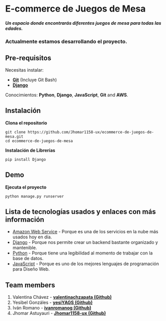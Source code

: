 # E-commerce de Juegos de Mesa
##### Un espacio donde encontrarás diferentes juegos de mesa para todas las edades.

### Actualmente estamos desarrollando el proyecto.

## Pre-requisitos

Necesitas instalar:
- **[Git](https://git-scm.com/downloads)** (Incluye Git Bash)
- **[Django](https://www.djangoproject.com/download/)**

Conocimientos: **Python**, **Django**, **JavaScript**, **Git** and **AWS**.

## Instalación
**Clona el repositorio**
```
git clone https://github.com/Jhomar1158-ux/ecommerce-de-juegos-de-mesa.git
cd ecommerce-de-juegos-de-mesa
```

**Instalación de Librerías**
```
pip install Django
```

## Demo
**Ejecuta el proyecto**
```
python manage.py runserver
```

## Lista de tecnologías usados y enlaces con más información
- [Amazon Web Service](https://aws.amazon.com/) - Porque es una de los servicios en la nube más usados hoy en día. 
- [Django](https://docs.djangoproject.com/en/4.0/) - Porque nos permite crear un backend bastante organizado y mantenible.
- [Python](https://docs.python.org/3/) - Porque tiene una legibilidad al momento de trabajar con la base de datos.
- [JavaScript](https://es.reactjs.org/docs/getting-started.html) - Porque es uno de los mejores lenguajes de programación para Diseño Web.

## Team members
1. Valentina Chávez - **[valentinachzapata (Github)](https://github.com/valentinachzapata)**
2. Yesibel Gonzáles - **[yesiYAGS (Github)](https://github.com/yesiYAGS)**
3. Iván Romano - **[ivanromanog (Github)](https://github.com/ivanromanog)**
4. Jhomar Astuyauri - **[Jhomar1158-ux (Github)](https://github.com/Jhomar1158-ux)**

